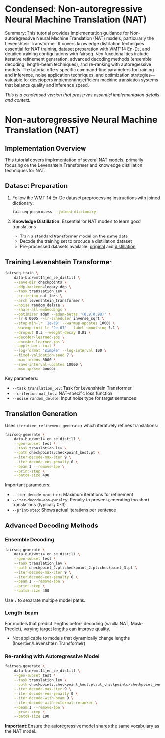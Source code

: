 # Condensed: Non-autoregressive Neural Machine Translation (NAT)

Summary: This tutorial provides implementation guidance for Non-autoregressive Neural Machine Translation (NAT) models, particularly the Levenshtein Transformer. It covers knowledge distillation techniques essential for NAT training, dataset preparation with WMT'14 En-De, and detailed training configurations with fairseq. Key functionalities include iterative refinement generation, advanced decoding methods (ensemble decoding, length-beam techniques), and re-ranking with autoregressive models. The tutorial offers specific command-line parameters for training and inference, noise application techniques, and optimization strategies—valuable for developers implementing efficient machine translation systems that balance quality and inference speed.

*This is a condensed version that preserves essential implementation details and context.*

# Non-autoregressive Neural Machine Translation (NAT)

## Implementation Overview

This tutorial covers implementation of several NAT models, primarily focusing on the Levenshtein Transformer and knowledge distillation techniques for NAT.

## Dataset Preparation

1. Follow the WMT'14 En-De dataset preprocessing instructions with joined dictionary:
   ```bash
   fairseq-preprocess --joined-dictionary
   ```

2. **Knowledge Distillation**: Essential for NAT models to learn good translations
   - Train a standard transformer model on the same data
   - Decode the training set to produce a distillation dataset
   - Pre-processed datasets available: [original](http://dl.fbaipublicfiles.com/nat/original_dataset.zip) and [distillation](http://dl.fbaipublicfiles.com/nat/distill_dataset.zip)

## Training Levenshtein Transformer

```bash
fairseq-train \
    data-bin/wmt14_en_de_distill \
    --save-dir checkpoints \
    --ddp-backend=legacy_ddp \
    --task translation_lev \
    --criterion nat_loss \
    --arch levenshtein_transformer \
    --noise random_delete \
    --share-all-embeddings \
    --optimizer adam --adam-betas '(0.9,0.98)' \
    --lr 0.0005 --lr-scheduler inverse_sqrt \
    --stop-min-lr '1e-09' --warmup-updates 10000 \
    --warmup-init-lr '1e-07' --label-smoothing 0.1 \
    --dropout 0.3 --weight-decay 0.01 \
    --decoder-learned-pos \
    --encoder-learned-pos \
    --apply-bert-init \
    --log-format 'simple' --log-interval 100 \
    --fixed-validation-seed 7 \
    --max-tokens 8000 \
    --save-interval-updates 10000 \
    --max-update 300000
```

Key parameters:
- `--task translation_lev`: Task for Levenshtein Transformer
- `--criterion nat_loss`: NAT-specific loss function
- `--noise random_delete`: Input noise type for target sentences

## Translation Generation

Uses `iterative_refinement_generator` which iteratively refines translations:

```bash
fairseq-generate \
    data-bin/wmt14_en_de_distill \
    --gen-subset test \
    --task translation_lev \
    --path checkpoints/checkpoint_best.pt \
    --iter-decode-max-iter 9 \
    --iter-decode-eos-penalty 0 \
    --beam 1 --remove-bpe \
    --print-step \
    --batch-size 400
```

Important parameters:
- `--iter-decode-max-iter`: Maximum iterations for refinement
- `--iter-decode-eos-penalty`: Penalty to prevent generating too short translations (typically 0-3)
- `--print-step`: Shows actual iterations per sentence

## Advanced Decoding Methods

### Ensemble Decoding
```bash
fairseq-generate \
    data-bin/wmt14_en_de_distill \
    --gen-subset test \
    --task translation_lev \
    --path checkpoint_1.pt:checkpoint_2.pt:checkpoint_3.pt \
    --iter-decode-max-iter 9 \
    --iter-decode-eos-penalty 0 \
    --beam 1 --remove-bpe \
    --print-step \
    --batch-size 400
```
Use `:` to separate multiple model paths.

### Length-beam
For models that predict lengths before decoding (vanilla NAT, Mask-Predict), varying target lengths can improve quality.
- Not applicable to models that dynamically change lengths (Insertion/Levenshtein Transformer)

### Re-ranking with Autoregressive Model
```bash
fairseq-generate \
    data-bin/wmt14_en_de_distill \
    --gen-subset test \
    --task translation_lev \
    --path checkpoints/checkpoint_best.pt:at_checkpoints/checkpoint_best.pt \
    --iter-decode-max-iter 9 \
    --iter-decode-eos-penalty 0 \
    --iter-decode-with-beam 9 \
    --iter-decode-with-external-reranker \
    --beam 1 --remove-bpe \
    --print-step \
    --batch-size 100
```

**Important**: Ensure the autoregressive model shares the same vocabulary as the NAT model.